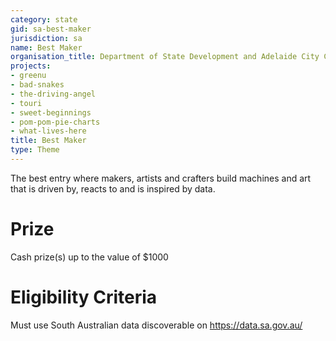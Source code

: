 ```yaml
---
category: state
gid: sa-best-maker
jurisdiction: sa
name: Best Maker
organisation_title: Department of State Development and Adelaide City Council
projects:
- greenu
- bad-snakes
- the-driving-angel
- touri
- sweet-beginnings
- pom-pom-pie-charts
- what-lives-here
title: Best Maker
type: Theme
---
```


The best entry where makers, artists and crafters build machines and art that is driven by, reacts to and is inspired by data.

# Prize
Cash prize(s) up to the value of $1000

# Eligibility Criteria
Must use South Australian data discoverable on https://data.sa.gov.au/
